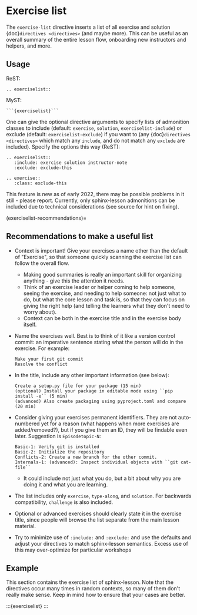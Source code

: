 # Exercise list

The `exercise-list` directive inserts a list of all exercise and
solution {doc}`directives <directives>` (and maybe more).  This can be
useful as an overall summary of the entire lesson flow, onboarding new
instructors and helpers, and more.

## Usage

ReST:

```
.. exerciselist::
```

MyST:

````
```{exerciselist}```
````

One can give the optional directive arguments to specify lists of
admonition classes to include (default: `exercise`, `solution`,
`exerciselist-include`) or exclude (default:
`exerciselist-exclude`) if you want to (any {doc}`directives
<directives>` which match any `include`, and do not match any
`exclude` are included).  Specify the options this way (ReST):

```
.. exerciselist::
   :include: exercise solution instructor-note
   :exclude: exclude-this

.. exercise::
   :class: exclude-this
```

This feature is new as of early 2022, there may be possible problems
in it still - please report.  Currently, only sphinx-lesson
admonitions can be included due to technical considerations (see
source for hint on fixing).

(exerciselist-recommendations)=
## Recommendations to make a useful list

- Context is important!  Give your exercises a name other than the
  default of "Exercise", so that someone quickly scanning the exercise
  list can follow the overall flow.

  - Making good summaries is really an important skill for organizing
    anything - give this the attention it needs.
  - Think of an exercise leader or helper coming to help someone, seeing
    the exercise, and needing to help someone: not just what to do,
    but what the core lesson and task is, so that they can focus on
    giving the right help (and telling the learners what they don't
    need to worry about).
  - Context can be both in the exercise title and in the exercise body
    itself.

- Name the exercises well.  Best is to think of it like a version
  control commit: an imperative sentence stating what the person will
  do in the exercise.  For example:

  ```
  Make your first git commit
  Resolve the conflict
  ```

- In the title, include any other important information (see below):

  ```
  Create a setup.py file for your package (15 min)
  (optional) Install your package in editable mode using ``pip install -e`` (5 min)
  (advanced) Also create packaging using pyproject.toml and compare (20 min)
  ```

- Consider giving your exercises permanent identifiers.  They are not
  auto-numbered yet for a reason (what happens when more exercises are
  added/removed?), but if you give them an ID, they will be findable
  even later.  Suggestion is `Episodetopic-N`:

  ```
  Basic-1: Verify git is installed
  Basic-2: Initialize the repository
  Conflicts-2: Create a new branch for the other commit.
  Internals-1: (advanced): Inspect individual objects with ``git cat-file``
  ```

  - It could include not just what you do, but a bit about why you are
    doing it and what you are learning.

- The list includes only `exercise`, `type-along`, and `solution`.  For
  backwards compatibility, `challenge` is also included.

- Optional or advanced exercises should clearly state it in the
  exercise title, since people will browse the list separate from the
  main lesson material.

- Try to minimize use of `:include:` and `:exclude:` and use the
  defaults and adjust your directives to match sphinx-lesson
  semantics.  Excess use of this may over-optimize for particular
  workshops

## Example

This section contains the exercise list of sphinx-lesson.  Note that
the directives occur many times in random contexts, so many of them
don't really make sense.  Keep in mind how to ensure that your cases
are better.

:::{exerciselist}
:::
